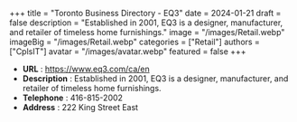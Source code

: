 +++
title = "Toronto Business Directory - EQ3"
date = 2024-01-21
draft = false
description = "Established in 2001, EQ3 is a designer, manufacturer, and retailer of timeless home furnishings."
image = "/images/Retail.webp"
imageBig = "/images/Retail.webp"
categories = ["Retail"]
authors = ["CplsIT"]
avatar = "/images/avatar.webp"
featured = false
+++


* **URL** :  https://www.eq3.com/ca/en
* **Description** : Established in 2001, EQ3 is a designer, manufacturer, and retailer of timeless home furnishings.
* **Telephone** : 416-815-2002
* **Address** : 222 King Street East
